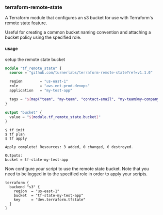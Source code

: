 ### terraform-remote-state

A Terraform module that configures an s3 bucket for use with Terraform's remote state feature.  

Useful for creating a common bucket naming convention and attaching a bucket policy using the specified role.

#### usage

setup the remote state bucket

```terraform
module "tf_remote_state" {
  source = "github.com/turnerlabs/terraform-remote-state?ref=v1.1.0"

  region        = "us-east-1"
  role          = "aws-ent-prod-devops"
  application   = "my-test-app"

  tags = "${map("team", "my-team", "contact-email", "my-team@my-company.com", "application", "my-app", "environment", "dev", "customer", "my-customer")}"  
}

output "bucket" {
  value = "${module.tf_remote_state.bucket}"
}
```

```
$ tf init
$ tf plan
$ tf apply

Apply complete! Resources: 3 added, 0 changed, 0 destroyed.

Outputs:
bucket = tf-state-my-test-app
```

Now configure your script to use the remote state bucket.  Note that you need to be logged in to the specified role in order to apply your scripts.

```
terraform {
  backend "s3" {
    region  = "us-east-1"
    bucket  = "tf-state-my-test-app"
    key     = "dev.terraform.tfstate"
  }
}
```
